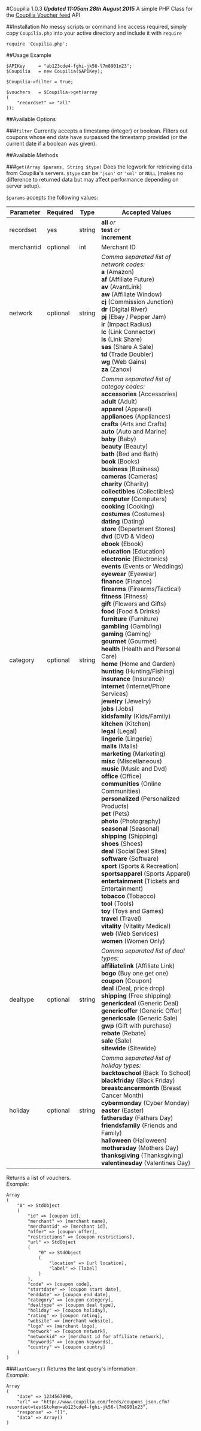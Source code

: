 #Coupilia 1.0.3
***Updated 11:05am 28th August 2015***
A simple PHP Class for the [Coupilia Voucher feed](http://www.coupilia.com/) API

##Installation
No messy scripts or command line access required, simply copy `Coupilia.php` into your active directory and include it with `require`

    require 'Coupilia.php';

##Usage Example

    $APIKey		= "ab123cde4-fghi-jk56-l7m8901n23";
    $Coupilia	= new Coupilia($APIKey);
    
    $Coupilia->filter = true;
    
    $vouchers	= $Coupilia->get(array
    (
        "recordset" => "all"
    ));

##Available Options

###`filter`
Currently accepts a timestamp (integer) or boolean. Filters out coupons whose end date have surpassed the timestamp provided (or the current date if a boolean was given).

##Available Methods

###`get(Array $params, String $type)`
Does the legwork for retrieving data from Coupilia's servers. `$type` can be `'json'` or `'xml'` or `NULL` (makes no difference to returned data but may affect performance depending on server setup).

`$params` accepts the following values:

| Parameter | Required | Type | Accepted Values |
|-----------|----------|------|-----------------|
| recordset | yes | string | **all** *or*<br>**test** *or*<br>**increment** |
| merchantid | optional | int | Merchant ID |
| network | optional | string | *Comma separated list of network codes:*<br>**a** (Amazon)<br>**af** (Affiliate Future)<br>**av** (AvantLink)<br>**aw** (Affiliate Window)<br>**cj** (Commission Junction)<br>**dr** (Digital River)<br>**pj** (Ebay / Pepper Jam)<br>**ir** (Impact Radius)<br>**lc** (Link Connector)<br>**ls** (Link Share)<br>**sas** (Share A Sale)<br>**td** (Trade Doubler)<br>**wg** (Web Gains)<br>**za** (Zanox) |
| category | optional | string | *Comma separated list of categoy codes:*<br>**accessories** (Accessories)<br>**adult** (Adult)<br>**apparel** (Apparel)<br>**appliances** (Appliances)<br>**crafts** (Arts and Crafts)<br>**auto** (Auto and Marine)<br>**baby** (Baby)<br>**beauty** (Beauty)<br>**bath** (Bed and Bath)<br>**book** (Books)<br>**business** (Business)<br>**cameras** (Cameras)<br>**charity** (Charity)<br>**collectibles** (Collectibles)<br>**computer** (Computers)<br>**cooking** (Cooking)<br>**costumes** (Costumes)<br>**dating** (Dating)<br>**store** (Department Stores)<br>**dvd** (DVD &amp; Video)<br>**ebook** (Ebook)<br>**education** (Education)<br>**electronic** (Electronics)<br>**events** (Events or Weddings)<br>**eyewear** (Eyewear)<br>**finance** (Finance)<br>**firearms** (Firearms/Tactical)<br>**fitness** (Fitness)<br>**gift** (Flowers and Gifts)<br>**food** (Food &amp; Drinks)<br>**furniture** (Furniture)<br>**gambling** (Gambling)<br>**gaming** (Gaming)<br>**gourmet** (Gourmet)<br>**health** (Health and Personal Care)<br>**home** (Home and Garden)<br>**hunting** (Hunting/Fishing)<br>**insurance** (Insurance)<br>**internet** (Internet/Phone Services)<br>**jewelry** (Jewelry)<br>**jobs** (Jobs)<br>**kidsfamily** (Kids/Family)<br>**kitchen** (Kitchen)<br>**legal** (Legal)<br>**lingerie** (Lingerie)<br>**malls** (Malls)<br>**marketing** (Marketing)<br>**misc** (Miscellaneous)<br>**music** (Music and Dvd)<br>**office** (Office)<br>**communities** (Online Communities)<br>**personalized** (Personalized Products)<br>**pet** (Pets)<br>**photo** (Photography)<br>**seasonal** (Seasonal)<br>**shipping** (Shipping)<br>**shoes** (Shoes)<br>**deal** (Social Deal Sites)<br>**software** (Software)<br>**sport** (Sports &amp; Recreation)<br>**sportsapparel** (Sports Apparel)<br>**entertainment** (Tickets and Entertainment)<br>**tobacco** (Tobacco)<br>**tool** (Tools)<br>**toy** (Toys and Games)<br>**travel** (Travel)<br>**vitality** (Vitality Medical)<br>**web** (Web Services)<br>**women** (Women Only) |
| dealtype | optional | string | *Comma separated list of deal types:*<br>**affiliatelink** (Affiliate Link)<br>**bogo** (Buy one get one)<br>**coupon** (Coupon)<br>**deal** (Deal, price drop)<br>**shipping** (Free shipping)<br>**genericdeal** (Generic Deal)<br>**genericoffer** (Generic Offer)<br>**genericsale** (Generic Sale)<br>**gwp** (Gift with purchase)<br>**rebate** (Rebate)<br>**sale** (Sale)<br>**sitewide** (Sitewide) |
| holiday | optional | string | *Comma separated list of holiday types:*<br>**backtoschool** (Back To School)<br>**blackfriday** (Black Friday)<br>**breastcancermonth** (Breast Cancer Month)<br>**cybermonday** (Cyber Monday)<br>**easter** (Easter)<br>**fathersday** (Fathers Day)<br>**friendsfamily** (Friends and Family)<br>**halloween** (Halloween)<br>**mothersday** (Mothers Day)<br>**thanksgiving** (Thanksgiving)<br>**valentinesday** (Valentines Day) |

Returns a list of vouchers.  
*Example:*

	Array
	(
		"0" => StdObject
		(
			"id" => [coupon id],
			"merchant" => [merchant name],
			"merchantid" => [merchant id],
			"offer" => [coupon offer],
			"restrictions" => [coupon restrictions],
			"url" => StdObject
			(
				"0" => StdObject
				(
					"location" => [url location],
					"label" => [label]
				)
			),
			"code" => [coupon code],
			"startdate" => [coupon start date],
			"enddate" => [coupon end date],
			"category" => [coupon category],
			"dealtype" => [coupon deal type],
			"holiday" => [coupon holiday],
			"rating" => [coupon rating],
			"website" => [merchant website],
			"logo" => [merchant logo],
			"network" => [coupon network],
			"networkid" => [merchant id for affiliate network],
			"keywords" => [coupon keywords],
			"country" => [coupon country]
		)
	)

###`lastQuery()`
Returns the last query's information.  
*Example:*

    Array
    (
        "date" => 1234567890,
        "url" => "http://www.coupilia.com/feeds/coupons_json.cfm?recordset=test&token=ab123cde4-fghi-jk56-l7m8901n23",
        "response" => "[]",
        "data" => Array()
    )
